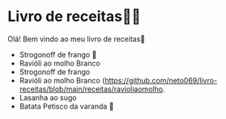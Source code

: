 # Livro de receitas:man_cook:

Olá! Bem vindo ao meu livro de receitas:wave:


- Strogonoff de frango :chicken:
- Ravióli ao molho Branco 
- Strogonoff de frango 
- Ravióli ao molho Branco (https://github.com/neto069/livro-receitas/blob/main/receitas/ravioliaomolho.
- Lasanha ao sugo
- Batata Petisco da varanda :sweet_potato:

